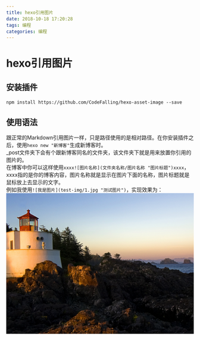 ```yaml
---
title: hexo引用图片
date: 2018-10-18 17:20:28
tags: 编程
categories: 编程
---
```

# hexo引用图片
## 安装插件
`npm install https://github.com/CodeFalling/hexo-asset-image --save`
## 使用语法
跟正常的Markdown引用图片一样，只是路径使用的是相对路径。在你安装插件之后，使用`hexo new "新博客"`生成新博客时。  
_post文件夹下会有个跟新博客同名的文件夹，该文件夹下就是用来放置你引用的图片的。  
在博客中你可以这样使用`xxxx![图片名称](文件夹名称/图片名称 "图片标题")xxxx`，xxxx指的是你的博客内容，图片名称就是显示在图片下面的名称，图片标题就是鼠标放上去显示的文字。  
例如我使用`![我是图片](test-img/1.jpg "测试图片")`，实现效果为：  
![我是图片](test-img/1.jpg "测试图片")
